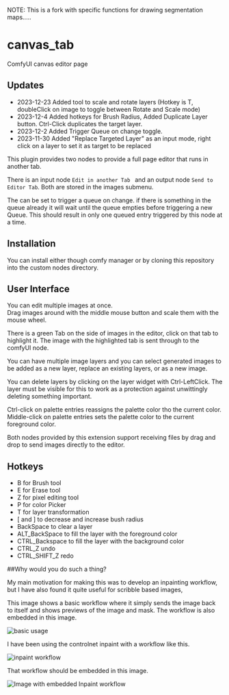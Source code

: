 NOTE: This is a fork with specific functions for drawing segmentation maps.....

# canvas_tab
ComfyUI canvas editor page

## Updates 
 - 2023-12-23 Added tool to scale and rotate layers (Hotkey is T,  doubleClick on image to toggle between Rotate and Scale mode)
 - 2023-12-4  Added hotkeys for Brush Radius,  Added Duplicate Layer button.  Ctrl-Click duplicates the target layer.  
 - 2023-12-2  Added Trigger Queue on change toggle.   
 - 2023-11-30 Added  "Replace Targeted Layer" as an input mode,  right click on a layer to set it as target to be replaced


This plugin provides two nodes to provide a full page editor that runs in another tab.

There is an input node `Edit in another Tab ` and an output node `Send to Editor Tab`.
Both are stored in the images submenu.

The can be set to trigger a queue on change.  if there is something in the queue already it will wait until the queue empties before
triggering a new Queue. This should result in only one queued entry triggered by this node at a time.

## Installation
You can install either though comfy manager or by cloning this repository into the custom nodes directory.

## User Interface
You can edit multiple images at once.  
Drag images around with the middle mouse button and scale them with the mouse wheel.

There is a green Tab on the side of images in the editor,  click on that tab to highlight it. 
The image with the highlighted tab is sent through to the comfyUI node. 

You can have multiple image layers and you can select generated images to be 
added as a new layer, replace an existing layers, or as a new image.  

You can delete layers by clicking on the layer widget with Ctrl-LeftClick. The layer must be visible for this to work as a protection against unwittingly deleting something important.

Ctrl-click on palette entries reassigns the palette color tho the current color.
Middle-click on palette entries sets the palette color to the current foreground color.

Both nodes provided by this extension support receiving files by drag and drop to 
send images directly to the editor.

## Hotkeys

 - B for Brush tool
 - E for Erase tool
 - Z for pixel editing tool
 - P for color Picker
 - T for layer transformation
 - [ and ] to decrease and increase bush radius
 - BackSpace to clear a layer
 - ALT_BackSpace to fill the layer with the foreground color
 - CTRL_Backspace to fill the layer with the background color
 - CTRL_Z undo
 - CTRL_SHIFT_Z redo


##Why would you do such a thing?

My main motivation for making this was to develop an inpainting workflow, 
but I have also found it quite useful for scribble based images, 

This image shows a basic workflow where it simply sends the image back to itself and shows
previews of the image and mask.   The workflow is also embedded in this image.

![basic usage ](https://raw.githubusercontent.com/Lerc/canvas_tab/main/Canvas_tab_basic.png)

I have been using the controlnet inpaint with a workflow like this.  

![inpaint workflow](https://raw.githubusercontent.com/Lerc/canvas_tab/main/Inpaint_with_canvas_tab.png)

That workflow should be embedded in this image.

![Image with embedded Inpaint workflow](https://raw.githubusercontent.com/Lerc/canvas_tab/main/Inpaint_Onion.png)




